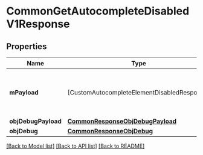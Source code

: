 # CommonGetAutocompleteDisabledV1Response

## Properties
Name | Type | Description | Notes
------------ | ------------- | ------------- | -------------
**mPayload** | [CustomAutocompleteElementDisabledResponse] | Generic Autocomplete Response with a bDisabled Flag | 
**objDebugPayload** | [**CommonResponseObjDebugPayload**](CommonResponseObjDebugPayload.md) |  | [optional] 
**objDebug** | [**CommonResponseObjDebug**](CommonResponseObjDebug.md) |  | [optional] 

[[Back to Model list]](../README.md#documentation-for-models) [[Back to API list]](../README.md#documentation-for-api-endpoints) [[Back to README]](../README.md)


